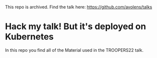 This repo is archived. Find the talk here:
https://github.com/avolens/talks

# Hack my talk! But it's deployed on Kubernetes

In this repo you find all of the Material used in the TROOPERS22 talk.

